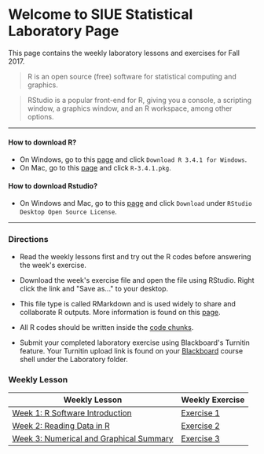 Welcome to SIUE Statistical Laboratory Page
==================================

This page contains the weekly laboratory lessons and exercises for Fall 2017.

> R is an open source (free) software for statistical computing and graphics. 

> RStudio is a popular front-end for R, giving you a console, a scripting window, a graphics window, and an R workspace, among other options.


***
#### How to download R?

* On Windows, go to this [page](<https://cran.r-project.org/bin/windows/base/>) and click `Download R 3.4.1 for Windows`.
* On Mac, go to this [page](<https://cran.r-project.org/bin/macosx/>) and click `R-3.4.1.pkg`.

#### How to download Rstudio?

* On Windows and Mac, go to this [page](<https://www.rstudio.com/products/rstudio/download/>) and click `Download` under `RStudio Desktop Open Source License`.

***
### Directions

* Read the weekly lessons first and try out the R codes before answering the week's exercise.

* Download the week's exercise file and open the file using RStudio. Right click the link and "Save as..." to your desktop.

* This file type is called RMarkdown and is used widely to share and collaborate R outputs. More information is found on this [page](<http://rmarkdown.rstudio.com/articles_docx.html>).

* All R codes should be written inside the [code chunks](<http://rmarkdown.rstudio.com/authoring_rcodechunks.html>).

* Submit your completed laboratory exercise using Blackboard's Turnitin feature. Your Turnitin upload link is found on your [Blackboard](<https://bb.siue.edu/webapps/portal/execute/tabs/tabAction?tab_tab_group_id=_35_1>) course shell under the Laboratory folder.

### Weekly Lesson

Weekly Lesson  |  Weekly Exercise
---------------|-----------
[Week 1: R Software Introduction](<https://github.com/jpailden/rstatlab/blob/master/week1.md>) | [Exercise 1](<https://raw.githubusercontent.com/jpailden/rstatlab/master/Week1-Exercise.Rmd>)
[Week 2: Reading Data in R](<https://github.com/jpailden/rstatlab/blob/master/week2.md>) | [Exercise 2]()
[Week 3: Numerical and Graphical Summary](<https://github.com/jpailden/rstatlab/blob/master/week3.md>) | [Exercise 3]()
